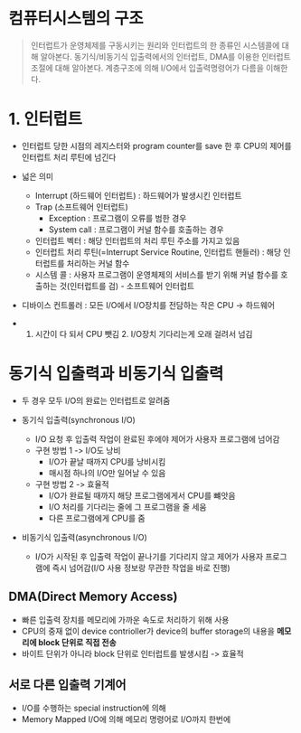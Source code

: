 # 컴퓨터시스템의 구조

> 인터럽트가 운영체제를 구동시키는 원리와 인터럽트의 한 종류인 시스템콜에 대해 알아본다. 동기식/비동기식 입출력에서의 인터럽트, DMA를 이용한 인터럽트 조절에 대해 알아본다. 계층구조에 의해 I/O에서 입출력명령어가 다름을 이해한다.

## 

# 1. 인터럽트

- 인터럽트 당한 시점의 레지스터와 program counter를 save 한 후 CPU의 제어를 인터럽트 처리 루틴에 넘긴다
- 넓은 의미
  - Interrupt (하드웨어 인터럽트) : 하드웨어가 발생시킨 인터럽트
  - Trap (소프트웨어 인터럽트)
    - Exception : 프로그램이 오류를 범한 경우
    - System call : 프로그램이 커널 함수를 호출하는 경우
  - 인터럽트 벡터 : 해당 인터럽트의 처리 루틴 주소를 가지고 있음
  - 인터럽트 처리 루틴(=Interrupt Service Routine, 인터럽트 핸들러) : 해당 인터럽트를 처리하는 커널 함수
  - 시스템 콜 : 사용자 프로그램이 운영체제의 서비스를 받기 위해 커널 함수를 호출하는 것(인터럽트를 검) - 소프트웨어 인터럽트

- 디바이스 컨트롤러 : 모든 I/O에서 I/O장치를 전담하는 작은 CPU -> 하드웨어

- 1) 시간이 다 되서 CPU 뺏김 2. I/O장치 기다리는게 오래 걸려서 넘김

     

# 동기식 입출력과 비동기식 입출력

- 두 경우 모두 I/O의 완료는 인터럽트로 알려줌

- 동기식 입출력(synchronous I/O)
  - I/O 요청 후 입출력 작업이 완료된 후에야 제어가 사용자 프로그램에 넘어감
  - 구현 방법 1 -> I/O도 낭비
    - I/O가 끝날 때까지 CPU를 낭비시킴
    - 매시점 하나의 I/O만 일어날 수 있음
  - 구현 방법 2 -> 효율적
    - I/O가 완료될 때까지 해당 프로그램에게서 CPU를 뺴앗음
    - I/O 처리를 기다리는 줄에 그 프로그램을 줄 세움
    - 다른 프로그램에게 CPU를 줌
- 비동기식 입출력(asynchronous I/O)
  - I/O가 시작된 후 입출력 작업이 끝나기를 기다리지 않고 제어가 사용자 프로그램에 즉시 넘어감(I/O 사용 정보랑 무관한 작업을 바로 진행)



## DMA(Direct Memory Access)

- 빠른 입출력 장치를 메모리에 가까운 속도로 처리하기 위해 사용
- CPU의 중재 없이 device contrioller가 device의 buffer storage의 내용을 **메모리에 block 단위로 직접 전송**
- 바이트 단위가 아니라 block 단위로 인터럽트를 발생시킴 -> 효율적



## 서로 다른 입출력 기계어

- I/O를 수행하는 special instruction에 의해
- Memory Mapped I/O에 의해 메모리 명령어로 I/O까지 한번에

